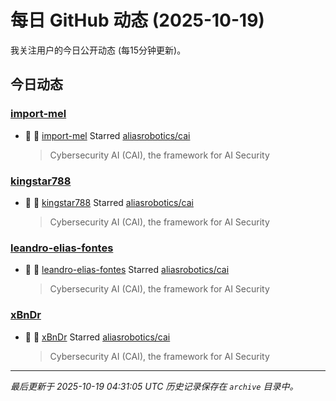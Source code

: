 # 每日 GitHub 动态 (2025-10-19)

我关注用户的今日公开动态 (每15分钟更新)。

## 今日动态

### [import-mel](https://github.com/import-mel)
- 🌟 👤 [import-mel](https://github.com/import-mel) Starred [aliasrobotics/cai](https://github.com/aliasrobotics/cai)
  > Cybersecurity AI (CAI), the framework for AI Security

### [kingstar788](https://github.com/kingstar788)
- 🌟 👤 [kingstar788](https://github.com/kingstar788) Starred [aliasrobotics/cai](https://github.com/aliasrobotics/cai)
  > Cybersecurity AI (CAI), the framework for AI Security

### [leandro-elias-fontes](https://github.com/leandro-elias-fontes)
- 🌟 👤 [leandro-elias-fontes](https://github.com/leandro-elias-fontes) Starred [aliasrobotics/cai](https://github.com/aliasrobotics/cai)
  > Cybersecurity AI (CAI), the framework for AI Security

### [xBnDr](https://github.com/xBnDr)
- 🌟 👤 [xBnDr](https://github.com/xBnDr) Starred [aliasrobotics/cai](https://github.com/aliasrobotics/cai)
  > Cybersecurity AI (CAI), the framework for AI Security


---
*最后更新于 2025-10-19 04:31:05 UTC*
*历史记录保存在 `archive` 目录中。*
